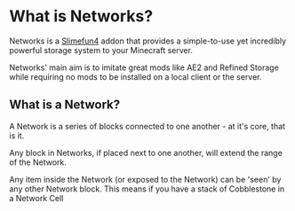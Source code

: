 # What is Networks?

Networks is a [Slimefun4](https://github.com/Slimefun/Slimefun4) addon that provides a simple-to-use yet incredibly powerful storage system to your Minecraft server.

Networks' main aim is to imitate great mods like AE2 and Refined Storage while requiring no mods to be installed on a local client or the server.

## What is a Network?

A Network is a series of blocks connected to one another - at it's core, that is it.&#x20;

Any block in Networks, if placed next to one another, will extend the range of the Network.

Any item inside the Network (or exposed to the Network) can be 'seen' by any other Network block. This means if you have a stack of Cobblestone in a Network Cell
